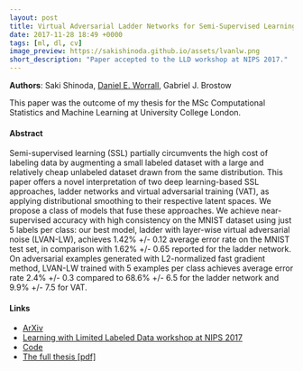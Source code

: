 ```yaml
---
layout: post
title: Virtual Adversarial Ladder Networks for Semi-Supervised Learning
date: 2017-11-28 18:49 +0000
tags: [ml, dl, cv]
image_preview: https://sakishinoda.github.io/assets/lvanlw.png
short_description: "Paper accepted to the LLD workshop at NIPS 2017."
---
```

**Authors**: Saki Shinoda, [Daniel E. Worrall](http://www0.cs.ucl.ac.uk/staff/D.Worrall/07_virtual_adversarial_ladder/index.html), Gabriel J. Brostow

This paper was the outcome of my thesis for the MSc Computational Statistics and Machine Learning at University College London.

#### Abstract
Semi-supervised learning (SSL) partially circumvents the high cost of labeling data by augmenting a small labeled dataset with a large and relatively cheap unlabeled dataset drawn from the same distribution. This paper offers a novel interpretation of two deep learning-based SSL approaches, ladder networks and virtual adversarial training (VAT), as applying distributional smoothing to their respective latent spaces. We propose a class of models that fuse these approaches. We achieve near-supervised accuracy with high consistency on the MNIST dataset using just 5 labels per class: our best model, ladder with layer-wise virtual adversarial noise (LVAN-LW), achieves 1.42% +/- 0.12 average error rate on the MNIST test set, in comparison with 1.62% +/- 0.65 reported for the ladder network. On adversarial examples generated with L2-normalized fast gradient method, LVAN-LW trained with 5 examples per class achieves average error rate 2.4% +/- 0.3 compared to 68.6% +/- 6.5 for the ladder network and 9.9% +/- 7.5 for VAT. 

#### Links
* [ArXiv](https://arxiv.org/abs/1711.07476)
* [Learning with Limited Labeled Data workshop at NIPS 2017](https://lld-workshop.github.io/)
* [Code](https://github.com/sakishinoda/tf-ssl)
* [The full thesis [pdf]](https://sakishinoda.github.io/assets/thesis.pdf)
